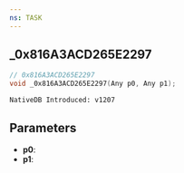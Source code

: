 ```yaml
---
ns: TASK
---
```

## _0x816A3ACD265E2297

```c
// 0x816A3ACD265E2297
void _0x816A3ACD265E2297(Any p0, Any p1);
```

```
NativeDB Introduced: v1207
```

## Parameters
* **p0**:
* **p1**:
